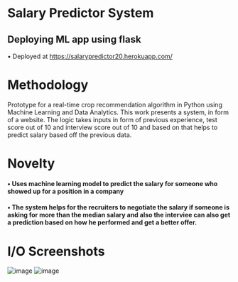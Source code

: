 # Salary Predictor System
## Deploying ML app using flask
• Deployed at https://salarypredictor20.herokuapp.com/
##
# Methodology
Prototype for a real-time crop recommendation algorithm in Python using Machine Learning and Data Analytics. This work presents a system, in form of a website. The logic takes inputs in form of previous experience, test score out of 10 and interview score out of 10 and based on that helps to predict salary based off the previous data. 
# Novelty
#### • Uses machine learning model to predict the salary for someone who showed up for a position in a company
#### • The system helps for the recruiters to negotiate the salary if someone is asking for more than the median salary and also the interviee can also get a prediction based on how he performed and get a better offer.
# I/O Screenshots
![image](https://user-images.githubusercontent.com/69529536/138130811-04fc8371-080f-4053-89b9-09c0c6b77add.png)
![image](https://user-images.githubusercontent.com/69529536/138130860-0a57c53d-bf9a-4abb-8c2c-5830bf38febb.png)
